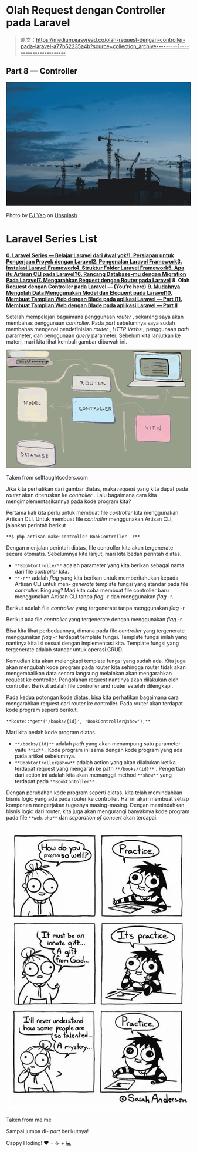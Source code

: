 # Olah Request dengan Controller pada Laravel

> 原文：<https://medium.easyread.co/olah-request-dengan-controller-pada-laravel-a77b52235a4b?source=collection_archive---------1----------------------->

## Part 8 — Controller

![](img/5a6994a75fed8255f81e1288f31bc171.png)

Photo by [EJ Yao](https://unsplash.com/@hojipago?utm_source=medium&utm_medium=referral) on [Unsplash](https://unsplash.com?utm_source=medium&utm_medium=referral)

# Laravel Series List

[**0\. Laravel Series — Belajar Laravel dari Awal yok!**](https://medium.com/easyread/laravel-series-belajar-laravel-dari-awal-yok-c21dc47863da)[**1\. Persiapan untuk Pengerjaan Proyek dengan Laravel**](https://medium.com/easyread/persiapan-untuk-pengerjaan-proyek-dengan-laravel-2f9a99146313)[**2\. Pengenalan Laravel Framework**](https://medium.com/easyread/pengenalan-laravel-framework-1c829b8164af)[**3\. Instalasi Laravel Framework**](https://medium.com/easyread/instalasi-laravel-framework-41eeec1551ef)[**4\. Struktur Folder Laravel Framework**](https://medium.com/easyread/struktur-folder-laravel-framework-299f0225cd55)[**5\. Apa itu Artisan CLI pada Laravel?**](https://medium.com/easyread/apa-itu-artisan-cli-pada-laravel-62a94232a29a)[**6\. Rancang Database-mu dengan Migration Pada Laravel**](https://medium.com/easyread/rancang-database-mu-dengan-migration-pada-laravel-28d419d0089e)[**7\. Mengarahkan Request dengan Router pada Laravel**](https://medium.com/easyread/mengarahkan-request-dengan-router-pada-laravel-a0df91142f51) **8\. Olah Request dengan Controller pada Laravel — (You’re here)** [**9\. Mudahnya Mengolah Data Menggunakan Model dan Eloquent pada Laravel**](https://medium.com/easyread/mudahnya-mengolah-data-menggunakan-model-dan-eloquent-pada-laravel-80af915c80b5)[**10\. Membuat Tampilan Web dengan Blade pada aplikasi Laravel — Part I**](https://medium.com/easyread/membuat-tampilan-web-dengan-blade-pada-aplikasi-laravel-part-i-c9f5ceee65e6)[**11\. Membuat Tampilan Web dengan Blade pada aplikasi Laravel — Part II**](https://medium.com/easyread/membuat-tampilan-web-dengan-blade-pada-aplikasi-laravel-part-ii-9e233233972a)

Setelah mempelajari bagaimana penggunaan *router* , sekarang saya akan membahas penggunaan *controller.* Pada *part* sebelumnya saya sudah membahas mengenai pendefinisian *router* , *HTTP Verbs* , penggunaan *path* parameter, dan penggunaan *query* parameter. Sebelum kita lanjutkan ke materi, mari kita lihat kembali gambar dibawah ini.

![](img/b40da90850ee27c995531a42b4fbd4aa.png)

Taken from selftaughtcoders.com

Jika kita perhatikan dari gambar diatas, maka *request* yang kita dapat pada *router* akan diteruskan ke *controller* . Lalu bagaimana cara kita mengimplementasikannya pada kode program kita?

Pertama kali kita perlu untuk membuat file *controller* kita menggunakan Artisan CLI. Untuk membuat file *controller* menggunakan Artisan CLI, jalankan perintah berikut

```
**$ php artisan make:controller BookController -r**
```

Dengan menjalan perintah diatas, file controller kita akan tergenerate secara otomatis. Sebelumnya kita lanjut, mari kita bedah perintah diatas.

*   `**BookController**` adalah parameter yang kita berikan sebagai nama dari file *controller* kita.
*   `**-r**` adalah *flag* yang kita berikan untuk memberitahukan kepada Artisan CLI untuk men- *generate* template fungsi yang standar pada file *controller.* Bingung? Mari kita coba membuat file controller baru menggunakan Artisan CLI tanpa *flag* -r dan menggunakan *flag* -r.

Berikut adalah file *controller* yang tergenerate tanpa menggunakan *flag* -r.

Berikut ada file *controller* yang tergenerate dengan menggunakan *flag* -r.

Bisa kita lihat perbedaannya, dimana pada file *controller* yang tergenerate menggunakan *flag* -r terdapat template fungsi. Template fungsi inilah yang nantinya kita isi sesuai dengan implementasi kita. Template fungsi yang tergenerate adalah standar untuk operasi CRUD.

Kemudian kita akan melengkapi template fungsi yang sudah ada. Kita juga akan mengubah kode program pada router kita sehingga router tidak akan mengembalikan data secara langsung melainkan akan mengarahkan request ke controller. Pengolahan request nantinya akan dilakukan oleh controller. Berikut adalah file controller and router seteleh dilengkapi.

Pada kedua potongan kode diatas, bisa kita perhatikan bagaimana cara mengarahkan request dari router ke controller. Pada router akan terdapat kode program seperti berikut.

```
**Route::*get*('/books/{id}', 'BookController@show');**
```

Mari kita bedah kode program diatas.

*   `**/books/{id}**` adalah *path* yang akan menampung satu parameter yaitu `**id**` . Kode program ini sama dengan kode program yang ada pada artikel sebelumnya.
*   `**BookController@show**` adalah action yang akan dilakukan ketika terdapat request yang mengarah ke path `**/books/{id}**` . Pengertian dari action ini adalah kita akan memanggil method `**show**` yang terdapat pada `**BookContoller**` .

Dengan perubahan kode program seperti diatas, kita telah memindahkan bisnis logic yang ada pada router ke controller. Hal ini akan membuat setiap komponen mengerjakan tugasnya masing-masing. Dengan memindahkan bisnis logic dari router, kita juga akan mengurangi banyaknya kode program pada file `**web.php**` dan *separation of concert* akan tercapai.

![](img/c258887b5d2f41a858bdb602bbaa2a9a.png)

Taken from me.me

Sampai jumpa di- *part* berikutnya!

Cappy Hoding! ❤️ = ☕️ + 💻